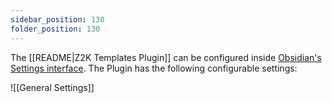 ```yaml
---
sidebar_position: 130
folder_position: 130
---
```


The [[README|Z2K Templates Plugin]] can be configured inside [Obsidian's Settings interface](https://docs.obsidian.md/Plugins/User+interface/Settings). The Plugin has the following configurable settings:

![[General Settings]]


## 


